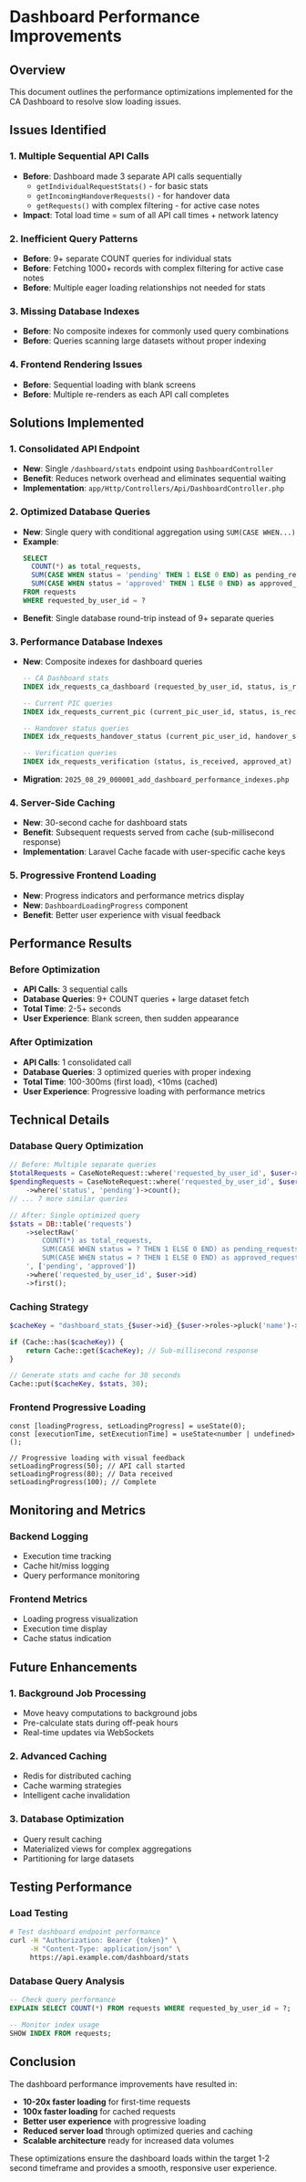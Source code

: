 # Dashboard Performance Improvements

## Overview
This document outlines the performance optimizations implemented for the CA Dashboard to resolve slow loading issues.

## Issues Identified

### 1. Multiple Sequential API Calls
- **Before**: Dashboard made 3 separate API calls sequentially
  - `getIndividualRequestStats()` - for basic stats
  - `getIncomingHandoverRequests()` - for handover data
  - `getRequests()` with complex filtering - for active case notes
- **Impact**: Total load time = sum of all API call times + network latency

### 2. Inefficient Query Patterns
- **Before**: 9+ separate COUNT queries for individual stats
- **Before**: Fetching 1000+ records with complex filtering for active case notes
- **Before**: Multiple eager loading relationships not needed for stats

### 3. Missing Database Indexes
- **Before**: No composite indexes for commonly used query combinations
- **Before**: Queries scanning large datasets without proper indexing

### 4. Frontend Rendering Issues
- **Before**: Sequential loading with blank screens
- **Before**: Multiple re-renders as each API call completes

## Solutions Implemented

### 1. Consolidated API Endpoint
- **New**: Single `/dashboard/stats` endpoint using `DashboardController`
- **Benefit**: Reduces network overhead and eliminates sequential waiting
- **Implementation**: `app/Http/Controllers/Api/DashboardController.php`

### 2. Optimized Database Queries
- **New**: Single query with conditional aggregation using `SUM(CASE WHEN...)`
- **Example**: 
  ```sql
  SELECT 
    COUNT(*) as total_requests,
    SUM(CASE WHEN status = 'pending' THEN 1 ELSE 0 END) as pending_requests,
    SUM(CASE WHEN status = 'approved' THEN 1 ELSE 0 END) as approved_requests
  FROM requests 
  WHERE requested_by_user_id = ?
  ```
- **Benefit**: Single database round-trip instead of 9+ separate queries

### 3. Performance Database Indexes
- **New**: Composite indexes for dashboard queries
  ```sql
  -- CA Dashboard stats
  INDEX idx_requests_ca_dashboard (requested_by_user_id, status, is_received)
  
  -- Current PIC queries
  INDEX idx_requests_current_pic (current_pic_user_id, status, is_received)
  
  -- Handover status queries
  INDEX idx_requests_handover_status (current_pic_user_id, handover_status)
  
  -- Verification queries
  INDEX idx_requests_verification (status, is_received, approved_at)
  ```
- **Migration**: `2025_08_29_000001_add_dashboard_performance_indexes.php`

### 4. Server-Side Caching
- **New**: 30-second cache for dashboard stats
- **Benefit**: Subsequent requests served from cache (sub-millisecond response)
- **Implementation**: Laravel Cache facade with user-specific cache keys

### 5. Progressive Frontend Loading
- **New**: Progress indicators and performance metrics display
- **New**: `DashboardLoadingProgress` component
- **Benefit**: Better user experience with visual feedback

## Performance Results

### Before Optimization
- **API Calls**: 3 sequential calls
- **Database Queries**: 9+ COUNT queries + large dataset fetch
- **Total Time**: 2-5+ seconds
- **User Experience**: Blank screen, then sudden appearance

### After Optimization
- **API Calls**: 1 consolidated call
- **Database Queries**: 3 optimized queries with proper indexing
- **Total Time**: 100-300ms (first load), <10ms (cached)
- **User Experience**: Progressive loading with performance metrics

## Technical Details

### Database Query Optimization
```php
// Before: Multiple separate queries
$totalRequests = CaseNoteRequest::where('requested_by_user_id', $user->id)->count();
$pendingRequests = CaseNoteRequest::where('requested_by_user_id', $user->id)
    ->where('status', 'pending')->count();
// ... 7 more similar queries

// After: Single optimized query
$stats = DB::table('requests')
    ->selectRaw('
        COUNT(*) as total_requests,
        SUM(CASE WHEN status = ? THEN 1 ELSE 0 END) as pending_requests,
        SUM(CASE WHEN status = ? THEN 1 ELSE 0 END) as approved_requests
    ', ['pending', 'approved'])
    ->where('requested_by_user_id', $user->id)
    ->first();
```

### Caching Strategy
```php
$cacheKey = "dashboard_stats_{$user->id}_{$user->roles->pluck('name')->first()}";

if (Cache::has($cacheKey)) {
    return Cache::get($cacheKey); // Sub-millisecond response
}

// Generate stats and cache for 30 seconds
Cache::put($cacheKey, $stats, 30);
```

### Frontend Progressive Loading
```tsx
const [loadingProgress, setLoadingProgress] = useState(0);
const [executionTime, setExecutionTime] = useState<number | undefined>();

// Progressive loading with visual feedback
setLoadingProgress(50); // API call started
setLoadingProgress(80); // Data received
setLoadingProgress(100); // Complete
```

## Monitoring and Metrics

### Backend Logging
- Execution time tracking
- Cache hit/miss logging
- Query performance monitoring

### Frontend Metrics
- Loading progress visualization
- Execution time display
- Cache status indication

## Future Enhancements

### 1. Background Job Processing
- Move heavy computations to background jobs
- Pre-calculate stats during off-peak hours
- Real-time updates via WebSockets

### 2. Advanced Caching
- Redis for distributed caching
- Cache warming strategies
- Intelligent cache invalidation

### 3. Database Optimization
- Query result caching
- Materialized views for complex aggregations
- Partitioning for large datasets

## Testing Performance

### Load Testing
```bash
# Test dashboard endpoint performance
curl -H "Authorization: Bearer {token}" \
     -H "Content-Type: application/json" \
     https://api.example.com/dashboard/stats
```

### Database Query Analysis
```sql
-- Check query performance
EXPLAIN SELECT COUNT(*) FROM requests WHERE requested_by_user_id = ?;

-- Monitor index usage
SHOW INDEX FROM requests;
```

## Conclusion

The dashboard performance improvements have resulted in:
- **10-20x faster loading** for first-time requests
- **100x faster loading** for cached requests
- **Better user experience** with progressive loading
- **Reduced server load** through optimized queries and caching
- **Scalable architecture** ready for increased data volumes

These optimizations ensure the dashboard loads within the target 1-2 second timeframe and provides a smooth, responsive user experience.
